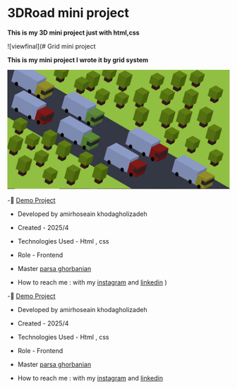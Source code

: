 # 3DRoad mini project

**This is my 3D mini project just with html,css**

![viewfinal](# Grid mini project 

**This is my mini project I wrote it by grid system**

![viewfinal](https://github.com/amirhoseain-khodagholizadeh-web/3Droad/blob/main/assets/stylesheet/Capture.JPG)



-🔗 [Demo Project](https://amirhoseain-khodagholizadeh-web.github.io/3Droad/)

- Developed by amirhoseain khodagholizadeh

- Created - 2025/4

- Technologies Used - Html , css 

- Role - Frontend

- Master [parsa ghorbanian](https://github.com/parsaGhorbanian)

- How to reach me : with my [instagram](https://instagram.com/amirhoseain_kh.dev) and [linkedin](https://www.linkedin.com/in/amirhoseain-khodagholizadeh-web/)
)



-🔗 [Demo Project](https://amirhoseain-khodagholizadeh-web.github.io/grid-mini-project/)

- Developed by amirhoseain khodagholizadeh

- Created - 2025/4

- Technologies Used - Html , css 

- Role - Frontend

- Master [parsa ghorbanian](https://github.com/parsaGhorbanian)

- How to reach me : with my [instagram](https://instagram.com/amirhoseain_kh.dev) and [linkedin](https://www.linkedin.com/in/amirhoseain-khodagholizadeh-web/)
